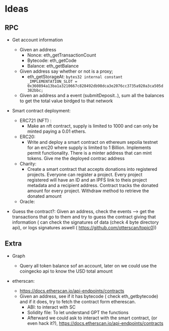 # Ideas

## RPC

- Get account information
    - Given an address
        - Nonce: eth_getTransactionCount
        - Bytecode: eth_getCode
        - Balance: eth_getBalance
    - Given address say whether or not is a proxy;
        - eth_getStorageAt: `bytes32 internal constant _IMPLEMENTATION_SLOT = 0x360894a13ba1a3210667c828492db98dca3e2076cc3735a920a3ca505d382bbc;`   
    - Given an address and a event (submitDeposit..), sum all the balances to get the total value birdged to that network
- Smart contract deployment:
    - ERC721 (NFT) : 
        - Make an nft contract, supply is limited to 1000 and can only be minted paying a 0.01 ethers. 
    - ERC20: 
        - Write and deploy a smart contract on ethereum sepolia testnet for an erc20 where supply is limited to 1 Billion. Implements permit functionality. There is a minter address that can mint tokens. Give me the deployed contrac address
    - Charity:
        - Create a smart contract that accepts donations into registered projects. Everyone can register a project. Every project registered will have an ID and an IPFS link to theis project metadata and a recipient address. Contract tracks the donated amount for every project. Withdraw method to retrieve the donated amount
    - Oracle: 

- Guess the contract?: Given an address, check the events --> get the transactions that go to them and try to guess the contract giving that information ( can check the signatures of data (check 4 byte directory api), or logs signatures aswell ( https://github.com/otterscan/topic0))


## Extra

- Graph
    - Query all token balance sof an account, later on we could use the coingecko api to know the USD total amount


- etherscan: 
    - https://docs.etherscan.io/api-endpoints/contracts
    - Given an address, see if it has bytecode ( check eth_getbytecode) and if it does, try to fetch the contract form etherescan. 
        - ABI: to interact with SC
        - Solidity file: To let understand GPT the functions
        - Afterward we could ask to interact with the smart contract, (or even hack it?), 
https://docs.etherscan.io/api-endpoints/contracts